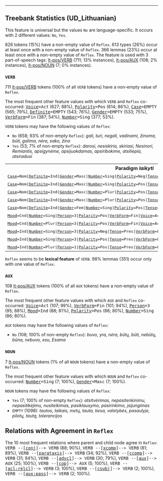 

--------------------------------------------------------------------------------

## Treebank Statistics (UD_Lithuanian)

This feature is universal but the values `No` are language-specific.
It occurs with 2 different values: `No`, `Yes`.

826 tokens (15%) have a non-empty value of `Reflex`.
613 types (26%) occur at least once with a non-empty value of `Reflex`.
366 lemmas (23%) occur at least once with a non-empty value of `Reflex`.
The feature is used with 3 part-of-speech tags: [lt-pos/VERB]() (711; 13% instances), [lt-pos/AUX]() (108; 2% instances), [lt-pos/NOUN]() (7; 0% instances).

### `VERB`

711 [lt-pos/VERB]() tokens (100% of all `VERB` tokens) have a non-empty value of `Reflex`.

The most frequent other feature values with which `VERB` and `Reflex` co-occurred: <tt><a href="Voice.html">Voice</a>=Act</tt> (627; 88%), <tt><a href="Polarity.html">Polarity</a>=Pos</tt> (614; 86%), <tt><a href="Case.html">Case</a>=EMPTY</tt> (565; 79%), <tt><a href="Definite.html">Definite</a>=EMPTY</tt> (543; 76%), <tt><a href="Gender.html">Gender</a>=EMPTY</tt> (533; 75%), <tt><a href="VerbForm.html">VerbForm</a>=Fin</tt> (387; 54%), <tt><a href="Number.html">Number</a>=Sing</tt> (377; 53%).

`VERB` tokens may have the following values of `Reflex`:

* `No` (658; 93% of non-empty `Reflex`): <em>gali, turi, negali, vadinami, žinoma, būti, galima, nėra, sako, žino</em>
* `Yes` (53; 7% of non-empty `Reflex`): <em>darosi, nesiskiria, skiriasi, Nesinori, Remiantis, apsigynėme, apsijuokdamas, apsiribokime, atsiliepia, atsiradusi</em>

<table>
  <tr><th>Paradigm <i>laikyti</i></th><th><tt>Yes</tt></th><th><tt>No</tt></th></tr>
  <tr><td><tt><a href="Case.html">Case</a>=Nom|<a href="Definite.html">Definite</a>=Ind|<a href="Gender.html">Gender</a>=Masc|<a href="Number.html">Number</a>=Sing|<a href="Polarity.html">Polarity</a>=Neg|<a href="Tense.html">Tense</a>=Pres|<a href="Variant.html">Variant</a>=Short|<a href="VerbForm.html">VerbForm</a>=Part|<a href="Voice.html">Voice</a>=Act</tt></td><td><em>laikąs</em></td><td></td></tr>
  <tr><td><tt><a href="Case.html">Case</a>=Nom|<a href="Definite.html">Definite</a>=Ind|<a href="Gender.html">Gender</a>=Masc|<a href="Number.html">Number</a>=Sing|<a href="Polarity.html">Polarity</a>=Pos|<a href="Tense.html">Tense</a>=Pres|<a href="VerbForm.html">VerbForm</a>=Part|<a href="Voice.html">Voice</a>=Pass</tt></td><td></td><td><em>laikomas</em></td></tr>
  <tr><td><tt><a href="Case.html">Case</a>=Nom|<a href="Definite.html">Definite</a>=Ind|<a href="Gender.html">Gender</a>=Masc|<a href="Number.html">Number</a>=Plur|<a href="Polarity.html">Polarity</a>=Pos|<a href="Tense.html">Tense</a>=Pres|<a href="VerbForm.html">VerbForm</a>=Part|<a href="Voice.html">Voice</a>=Act</tt></td><td></td><td><em>laikantys</em></td></tr>
  <tr><td><tt><a href="Case.html">Case</a>=Nom|<a href="Definite.html">Definite</a>=Ind|<a href="Gender.html">Gender</a>=Masc|<a href="Number.html">Number</a>=Plur|<a href="Polarity.html">Polarity</a>=Pos|<a href="Tense.html">Tense</a>=Pres|<a href="VerbForm.html">VerbForm</a>=Part|<a href="Voice.html">Voice</a>=Pass</tt></td><td></td><td><em>laikomi</em></td></tr>
  <tr><td><tt><a href="Case.html">Case</a>=Nom|<a href="Definite.html">Definite</a>=Ind|<a href="Gender.html">Gender</a>=Fem|<a href="Number.html">Number</a>=Sing|<a href="Polarity.html">Polarity</a>=Pos|<a href="Tense.html">Tense</a>=Pres|<a href="VerbForm.html">VerbForm</a>=Part|<a href="Voice.html">Voice</a>=Pass</tt></td><td></td><td><em>laikoma</em></td></tr>
  <tr><td><tt><a href="Mood.html">Mood</a>=Cnd|<a href="Number.html">Number</a>=Sing|<a href="Person.html">Person</a>=3|<a href="Polarity.html">Polarity</a>=Pos|<a href="VerbForm.html">VerbForm</a>=Fin|<a href="Voice.html">Voice</a>=Act</tt></td><td></td><td><em>laikytų</em></td></tr>
  <tr><td><tt><a href="Mood.html">Mood</a>=Cnd|<a href="Number.html">Number</a>=Plur|<a href="Person.html">Person</a>=3|<a href="Polarity.html">Polarity</a>=Pos|<a href="VerbForm.html">VerbForm</a>=Fin|<a href="Voice.html">Voice</a>=Act</tt></td><td></td><td><em>laikytų</em></td></tr>
  <tr><td><tt><a href="Mood.html">Mood</a>=Ind|<a href="Number.html">Number</a>=Sing|<a href="Person.html">Person</a>=3|<a href="Polarity.html">Polarity</a>=Neg|<a href="Tense.html">Tense</a>=Pres|<a href="VerbForm.html">VerbForm</a>=Fin|<a href="Voice.html">Voice</a>=Act</tt></td><td></td><td><em>nelaiko</em></td></tr>
  <tr><td><tt><a href="Mood.html">Mood</a>=Ind|<a href="Number.html">Number</a>=Sing|<a href="Person.html">Person</a>=3|<a href="Polarity.html">Polarity</a>=Pos|<a href="Tense.html">Tense</a>=Pres|<a href="VerbForm.html">VerbForm</a>=Fin|<a href="Voice.html">Voice</a>=Act</tt></td><td></td><td><em>laiko</em></td></tr>
  <tr><td><tt><a href="Mood.html">Mood</a>=Ind|<a href="Number.html">Number</a>=Plur|<a href="Person.html">Person</a>=1|<a href="Polarity.html">Polarity</a>=Pos|<a href="Tense.html">Tense</a>=Pres|<a href="VerbForm.html">VerbForm</a>=Fin|<a href="Voice.html">Voice</a>=Act</tt></td><td></td><td><em>laikome</em></td></tr>
</table>

`Reflex` seems to be **lexical feature** of `VERB`. 98% lemmas (351) occur only with one value of `Reflex`.

### `AUX`

108 [lt-pos/AUX]() tokens (100% of all `AUX` tokens) have a non-empty value of `Reflex`.

The most frequent other feature values with which `AUX` and `Reflex` co-occurred: <tt><a href="Voice.html">Voice</a>=Act</tt> (107; 99%), <tt><a href="VerbForm.html">VerbForm</a>=Fin</tt> (101; 94%), <tt><a href="Person.html">Person</a>=3</tt> (95; 88%), <tt><a href="Mood.html">Mood</a>=Ind</tt> (88; 81%), <tt><a href="Polarity.html">Polarity</a>=Pos</tt> (86; 80%), <tt><a href="Number.html">Number</a>=Sing</tt> (86; 80%).

`AUX` tokens may have the following values of `Reflex`:

* `No` (108; 100% of non-empty `Reflex`): <em>buvo, yra, nėra, būtų, būti, nebūtų, būna, nebuvo, esu, Esama</em>

### `NOUN`

7 [lt-pos/NOUN]() tokens (1% of all `NOUN` tokens) have a non-empty value of `Reflex`.

The most frequent other feature values with which `NOUN` and `Reflex` co-occurred: <tt><a href="Number.html">Number</a>=Sing</tt> (7; 100%), <tt><a href="Gender.html">Gender</a>=Masc</tt> (7; 100%).

`NOUN` tokens may have the following values of `Reflex`:

* `Yes` (7; 100% of non-empty `Reflex`): <em>atsitvėrimas, nepasitenkinimu, nepasitikėjimu, nusiteikimas, pasiklausymo, pasirinkimo, įsijungimas</em>
* `EMPTY` (1098): <em>tautos, laikais, metų, tauta, tiesa, valstybės, pasaulyje, pilotų, tautą, tolerancijos</em>

## Relations with Agreement in `Reflex`

The 10 most frequent relations where parent and child node agree in `Reflex`:
<tt>VERB --[<a href="../dep/conj.html">conj</a>]--> VERB</tt> (88; 90%),
<tt>VERB --[<a href="../dep/xcomp.html">xcomp</a>]--> VERB</tt> (81; 89%),
<tt>VERB --[<a href="../dep/parataxis.html">parataxis</a>]--> VERB</tt> (34; 92%),
<tt>VERB --[<a href="../dep/ccomp.html">ccomp</a>]--> VERB</tt> (31; 94%),
<tt>VERB --[<a href="../dep/advcl.html">advcl</a>]--> VERB</tt> (30; 79%),
<tt>VERB --[<a href="../dep/aux.html">aux</a>]--> AUX</tt> (25; 100%),
<tt>VERB --[<a href="../dep/cop.html">cop</a>]--> AUX</tt> (5; 100%),
<tt>VERB --[<a href="../dep/acl:relcl.html">acl:relcl</a>]--> VERB</tt> (3; 100%),
<tt>VERB --[<a href="../dep/csubj.html">csubj</a>]--> VERB</tt> (2; 100%),
<tt>VERB --[<a href="../dep/aux:pass.html">aux:pass</a>]--> VERB</tt> (2; 100%).

